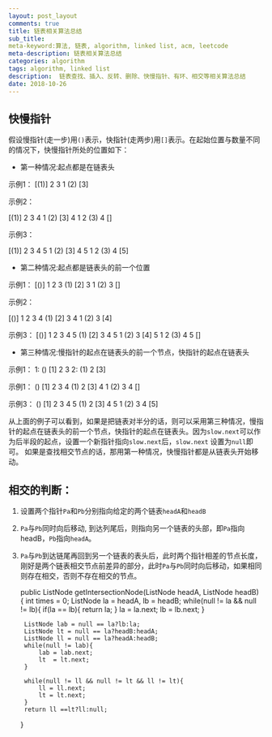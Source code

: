 ```yaml
---
layout: post_layout
comments: true
title: 链表相关算法总结
sub_title: 
meta-keyword:算法, 链表, algorithm, linked list, acm, leetcode
meta-description: 链表相关算法总结
categories: algorithm
tags: algorithm, linked list
description:  链表查找、插入、反转、删除、快慢指针、有环、相交等相关算法总结
date: 2018-10-26
---
```


## 快慢指针

   假设慢指针(走一步)用`()`表示，快指针(走两步)用`[]`表示。在起始位置与数量不同的情况下，快慢指针所处的位置如下：

* 第一种情况:起点都是在链表头

示例1：
[(1)] 2 3
1 (2) [3]

示例2：

[(1)] 2 3 4
1 (2) [3] 4
1 2 (3) 4 []

示例3：

[(1)] 2 3 4 5
1 (2) [3] 4 5
1 2 (3) 4 [5]

* 第二种情况:起点都是链表头的前一个位置

示例1：
[()] 1 2 3
    (1) [2] 3
    1 (2) 3 []

示例2：

[()] 1 2 3 4
    (1) [2] 3 4
    1 (2) 3 [4]

示例3：
[()] 1 2 3 4 5
    (1) [2] 3 4 5
    1 (2) 3 [4] 5
    1  2 (3) 4 5 []
 
* 第三种情况:慢指针的起点在链表头的前一个节点，快指针的起点在链表头

示例1：
1: () [1] 2 3
2:    (1) 2 [3]


示例1：
() [1] 2 3 4
    (1) 2 [3] 4
    1 (2) 3 4 []

示例3：
() [1] 2 3 4 5
    (1) 2 [3] 4 5
    1 (2) 3 4 [5]


从上面的例子可以看到，如果是把链表对半分的话，则可以采用第三种情况，慢指针的起点在链表头的前一个节点，快指针的起点在链表头。因为`slow.next`可以作为后半段的起点，设置一个新指针指向`slow.next`后，`slow.next` 设置为`null`即可。
如果是查找相交节点的话，那用第一种情况，快慢指针都是从链表头开始移动。





## 相交的判断：

1. 设置两个指针`Pa`和`Pb`分别指向给定的两个链表`headA`和`headB`
2. `Pa`与`Pb`同时向后移动, 到达列尾后，则指向另一个链表的头部，即`Pa`指向headB，`Pb`指向`headA`。
3. `Pa`与`Pb`到达链尾再回到另一个链表的表头后，此时两个指针相差的节点长度，刚好是两个链表相交节点前差异的部分，此时`Pa`与`Pb`同时向后移动，如果相同则存在相交，否则不存在相交的节点。


    public ListNode getIntersectionNode(ListNode headA, ListNode headB) {
        int times = 0;
        ListNode la = headA, lb = headB;
        while(null != la && null != lb){
            if(la == lb){
                return la;
            }
            la = la.next;
            lb = lb.next;
        }
        
        ListNode lab = null == la?lb:la;
        ListNode lt = null == la?headB:headA;
        ListNode ll = null == la?headA:headB;
        while(null != lab){
            lab = lab.next;
            lt  = lt.next;
        }
        
        while(null != ll && null != lt && ll != lt){
            ll = ll.next;
            lt = lt.next;
        }
        return ll ==lt?ll:null;
        
    }

